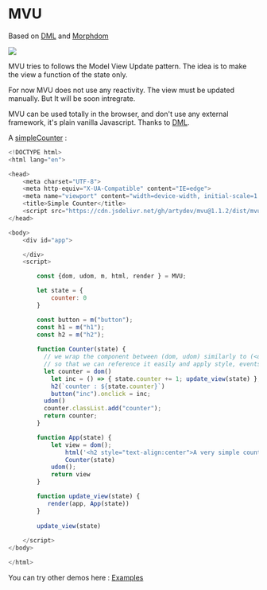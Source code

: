 # MVU

Based on [DML](https://github.com/efpage/DML) and [Morphdom](https://github.com/patrick-steele-idem/morphdom)

[![](https://data.jsdelivr.com/v1/package/gh/artydev/mvu/badge)](https://www.jsdelivr.com/package/gh/artydev/mvu)

MVU tries to follows the Model View Update pattern.
The idea is to make the view a function of the state only.

For now MVU does not use any reactivity. 
The view must be updated manually. But It will be soon intregrate.

MVU can be used totally in the browser, and don't use any external framework, it's plain vanilla Javascript.
Thanks to [DML](https://github.com/efpage/DML).

A [simpleCounter](https://flems.io/#0=N4IgtglgJlA2CmIBcBWAzAOgGwoDQgGd4EBjAF3imRAwAsyxYR8CSAnAe1iaQG0AGXAEYhaALr4AZhAQFkvUADsAhmERIa9RsxAkOiigeoAeAIQARAPIBhACoBNAAoBRAARbYAPgA6i4x9dYZUUAcwBebxB4RUifGL9aeGUoONc012M1MmVXElplNiIyCJAAVVsAMQBaAA5Y33SMrJz6MgAHKvgARwBXCAA3EoANKtKAQSrrDjA25TIIACMESNz9Q2LIgElnMMoQ+HrFRsz4bNcVNRL+iHgAdzaONjIVvQNojZBb6DJaMKh4a4keBVL5QH64VwQRQQebKWBVVhw+BhIQYfiHY7zMgITwAZQgMwQrimPTebGMAHosTiGuljKw2BA2mRXAQ2CQSq02gQkBSKSQoIoMAArAj-WADNgYRSnCkhWgUgpkACe-36FLA-R6AAFUaiAEwUqAQAhkDVajA9MBQDCQIWi2KUhlMshxSmJZJxXzGBYcKDK1J0439SFQErKNptQ60tKU4OB2PO5leo6NdKvU2uYBQaYQno5sAQwvuBiwCFsaL-NiuAC+rjCrgAsgA1UoAbl8MbTCBZprm8HrWa7afTHFJFDYSFc6NTI5rndnaYzLIWPTIZH0g7AAApIqv1-pIgBKDuLxrL9xCLe7kC0ITH08jtIX2j66+RV8P4fpb9pSSk8gIE3EkyW3PsKCPIczzTPlXFuAdbjYCNXB+Ac9BmfR3lcBZTng6JXG3As8wLSCCAJGQClgZUUI4AjjHjCE4wGTwjyPX90lgghaJ+OY4LQ4JXArSR4ArRQgUhFkkjIqjXGCKBZMjGTTWVBAIQBd4CAwLT2LSHtVnHETBwLbdIJ09I9KhEhBxM+tPCzVlsgoDA9AM6sAGoGyENtXB6NooH7AB9a47jAxz4EgmtHyfRpX23AADFyyVcKcABJgHA+BnLHMkazitjoJHfcN0UG9LOPDB9BICUSAAa0HSyoui-NphMszEonZyggIAgABkTTIDBkigG92pEr8CvSCsyB6NgjlGthGrTed4mi-8xPmTcxkjUL+0g4AzN005XGC24jJak8DrTDxtwAcn8N9lIQEoKAADzIKo4QgEJFCQIEyViMZjpE6iyMJNDsond19U8G78ui6KQInHaIMu5qdwuibGimmajhO9jlvYtbAM3Xz-IoIKbluZHwqg+G0lEqttwjNoIS2tpqdY-H2PY0nApOjnfy7J12BdN0KV9f0U3dUtPB0IhSA2xQ5A0fUAE4kAAdgAFhAGtcCUVR1BoUUdFedZqF8OXiHgYmleoIQkH4XX9ZAC4jec7rTbWd5qCy1zadcWYYChEIkCEfg2hetswAKEIoUd2S1w4NtXvez7vt+94RO8302CrKchEj1kuGgbCglqttQR+JB9X4COo98GsrYVoC7Y0B2ah1msJFdw3qCJxWS20GsgA) :

```js
<!DOCTYPE html>
<html lang="en">

<head>
    <meta charset="UTF-8">
    <meta http-equiv="X-UA-Compatible" content="IE=edge">
    <meta name="viewport" content="width=device-width, initial-scale=1.0">
    <title>Simple Counter</title>
    <script src="https://cdn.jsdelivr.net/gh/artydev/mvu@1.1.2/dist/mvu.umd.min.js"></script>
</head>

<body>
    <div id="app">

    </div>
    <script>

        const {dom, udom, m, html, render } = MVU;

        let state = {
            counter: 0
        }

        const button = m("button");
        const h1 = m("h1");
        const h2 = m("h2");
        
        function Counter(state) {
          // we wrap the component between (dom, udom) similarly to (<div>, </div>))
          // so that we can reference it easily and apply style, events...
          let counter = dom() 
            let inc = () => { state.counter += 1; update_view(state) };
            h2(`counter : ${state.counter}`)
            button("inc").onclick = inc;
          udom()
          counter.classList.add("counter");
          return counter;
        }

        function App(state) {
            let view = dom();
                html('<h2 style="text-align:center">A very simple counter</h2>')
                Counter(state)
            udom();
            return view
        }

        function update_view(state) {
           render(app, App(state))
        }
        
        update_view(state)
       
    </script>
</body>

</html>
 ```
     
You can try other demos here : [Examples](https://github.com/artydev/mvu/wiki/MVU-in-practice)







